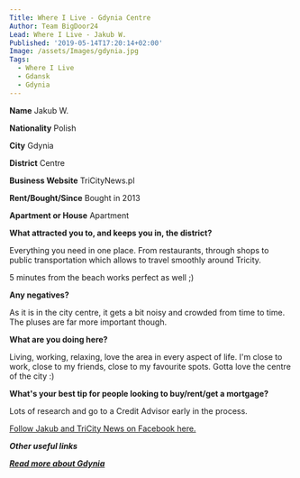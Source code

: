 ```yaml
---
Title: Where I Live - Gdynia Centre
Author: Team BigDoor24
Lead: Where I Live - Jakub W.
Published: '2019-05-14T17:20:14+02:00'
Image: /assets/Images/gdynia.jpg
Tags:
  - Where I Live
  - Gdansk
  - Gdynia
---
```

**Name** Jakub W.

**Nationality** Polish

**City** Gdynia

**District** Centre

**Business Website**  TriCityNews.pl

**Rent/Bought/Since** Bought in 2013

**Apartment or House** Apartment

**What attracted you to, and keeps you in, the district?**

Everything you need in one place. From restaurants, through shops to public transportation which allows to travel smoothly around Tricity.

5 minutes from the beach works perfect as well ;)

**Any negatives?**

As it is in the city centre, it gets a bit noisy and crowded from time to time. The pluses are far more important though.

**What are you doing here?**

Living, working, relaxing, love the area in every aspect of life. I'm close to work, close to my friends, close to my favourite spots. Gotta love the centre of the city :)

**What's your best tip for people looking to buy/rent/get a mortgage?**

Lots of research and go to a Credit Advisor early in the process.

[Follow Jakub and TriCity News on Facebook here.](https://www.facebook.com/tricitynewspl/)

_**Other useful links**_

[_**Read more about Gdynia**_](https://en.wikipedia.org/wiki/Gdynia)
